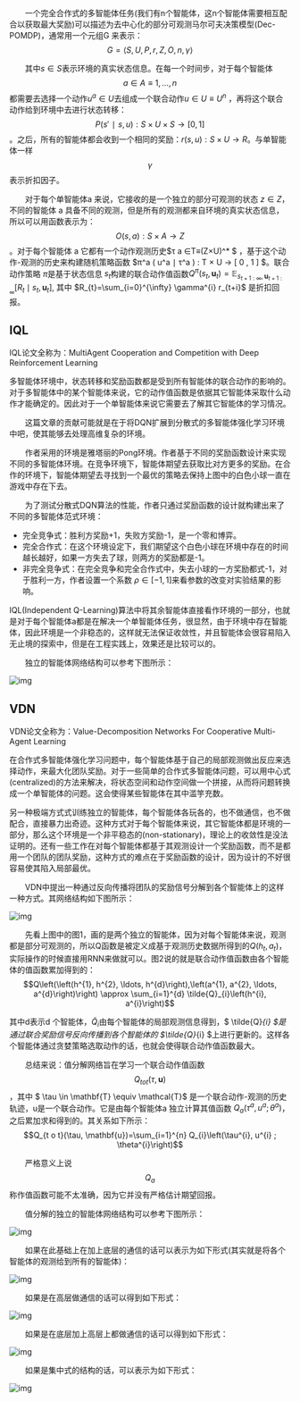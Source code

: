   一个完全合作式的多智能体任务(我们有n个智能体，这n个智能体需要相互配合以获取最大奖励)可以描述为去中心化的部分可观测马尔可夫决策模型(Dec-POMDP)，通常用一个元组G 来表示：$$
G=⟨S,U,P,r,Z,O,n,γ⟩$$

  其中$s∈S$表示环境的真实状态信息。在每一个时间步，对于每个智能体$$a∈A≡{1,…,n}$$都需要去选择一个动作$u^{a} \in U$去组成一个联合动作$u∈U≡U^n$  ，再将这个联合动作给到环境中去进行状态转移：$$P(s 
′
 ∣s,u):S×U×S→[0,1]$$。之后，所有的智能体都会收到一个相同的奖励：$r(s,u):S×U→R$。与单智能体一样$$γ$$表示折扣因子。

  对于每个单智能体a 来说，它接收的是一个独立的部分可观测的状态 $z∈Z$，不同的智能体 a 具备不同的观测，但是所有的观测都来自环境的真实状态信息，所以可以用函数表示为：$$O(s,a):S×A→Z$$。对于每个智能体 a 它都有一个动作观测历史$τ 
a
 ∈T≡(Z×U)^* $
 ，基于这个动作-观测的历史来构建随机策略函数 $π^a ( u^a ∣ τ^a ) : T × U → [ 0 , 1 ] $。联合动作策略 $π$是基于状态信息 $s_t$构建的联合动作值函数$Q^{\pi}\left(s_{t}, \mathbf{u}_{t}\right)=\mathbb{E}_{s_{t+1: \infty}, \mathbf{u}_{t+1: \infty}}\left[R_{t} \mid s_{t}, \mathbf{u}_{t}\right]$, 其中 $R_{t}=\sum_{i=0}^{\infty} \gamma^{i} r_{t+i}$ 是折扣回报。

## IQL

IQL论文全称为：MultiAgent Cooperation and Competition with Deep Reinforcement Learning
 

多智能体环境中，状态转移和奖励函数都是受到所有智能体的联合动作的影响的。对于多智能体中的某个智能体来说，它的动作值函数是依据其它智能体采取什么动作才能确定的。因此对于一个单智能体来说它需要去了解其它智能体的学习情况。

  这篇文章的贡献可能就是在于将DQN扩展到分散式的多智能体强化学习环境中吧，使其能够去处理高维复杂的环境。

  作者采用的环境是雅塔丽的Pong环境。作者基于不同的奖励函数设计来实现不同的多智能体环境。在竞争环境下，智能体期望去获取比对方更多的奖励。在合作的环境下，智能体期望去寻找到一个最优的策略去保持上图中的白色小球一直在游戏中存在下去。

  为了测试分散式DQN算法的性能，作者只通过奖励函数的设计就构建出来了不同的多智能体范式环境：

- 完全竞争式：胜利方奖励+1，失败方奖励-1，是一个零和博弈。
- 完全合作式：在这个环境设定下，我们期望这个白色小球在环境中存在的时间越长越好，如果一方失去了球，则两方的奖励都是-1。
- 非完全竞争式：在完全竞争和完全合作式中，失去小球的一方奖励都式-1，对于胜利一方，作者设置一个系数 $\rho \in [-1, 1]$来看参数的改变对实验结果的影响。
    

IQL(Independent Q-Learning)算法中将其余智能体直接看作环境的一部分，也就是对于每个智能体a都是在解决一个单智能体任务，很显然，由于环境中存在智能体，因此环境是一个非稳态的，这样就无法保证收敛性，并且智能体会很容易陷入无止境的探索中，但是在工程实践上，效果还是比较可以的。

  独立的智能体网络结构可以参考下图所示：

![img](https://img-blog.csdnimg.cn/2021052710283251.png?x-oss-process=image/watermark,type_ZmFuZ3poZW5naGVpdGk,shadow_10,text_aHR0cHM6Ly9ibG9nLmNzZG4ubmV0L3dlaXhpbl8zOTA1OTAzMQ==,size_1,color_FFFFFF,t_70#pic_center)



## VDN
VDN论文全称为：Value-Decomposition Networks For Cooperative Multi-Agent Learning
  

在合作式多智能体强化学习问题中，每个智能体基于自己的局部观测做出反应来选择动作，来最大化团队奖励。对于一些简单的合作式多智能体问题，可以用中心式(centralized)的方法来解决，将状态空间和动作空间做一个拼接，从而将问题转换成一个单智能体的问题。这会使得某些智能体在其中滥竽充数。

另一种极端方式式训练独立的智能体，每个智能体各玩各的，也不做通信，也不做配合，直接暴力出奇迹。这种方式对于每个智能体来说，其它智能体都是环境的一部分，那么这个环境是一个非平稳态的(non-stationary)，理论上的收敛性是没法证明的。还有一些工作在对每个智能体都基于其观测设计一个奖励函数，而不是都用一个团队的团队奖励，这种方式的难点在于奖励函数的设计，因为设计的不好很容易使其陷入局部最优。

  VDN中提出一种通过反向传播将团队的奖励信号分解到各个智能体上的这样一种方式。其网络结构如下图所示：

![img](https://img-blog.csdnimg.cn/20210527093123262.png?x-oss-process=image/watermark,type_ZmFuZ3poZW5naGVpdGk,shadow_10,text_aHR0cHM6Ly9ibG9nLmNzZG4ubmV0L3dlaXhpbl8zOTA1OTAzMQ==,size_1,color_FFFFFF,t_70#pic_center)

  先看上图中的图1，画的是两个独立的智能体，因为对每个智能体来说，观测都是部分可观测的，所以Q函数是被定义成基于观测历史数据所得到的$Q\left(h_{t}, a_{t}\right)$，实际操作的时候直接用RNN来做就可以。图2说的就是联合动作值函数由各个智能体的值函数累加得到的：$$Q\left(\left(h^{1}, h^{2}, \ldots, h^{d}\right),\left(a^{1}, a^{2}, \ldots, a^{d}\right)\right) \approx \sum_{i=1}^{d} \tilde{Q}_{i}\left(h^{i}, a^{i}\right)$$

其中d表示d 个智能体，$\tilde{Q}_{i}$由每个智能体的局部观测信息得到，$ \tilde{Q}_{i} $是通过联合奖励信号反向传播到各个智能体的 $\tilde{Q}_{i} $上进行更新的。这样各个智能体通过贪婪策略选取动作的话，也就会使得联合动作值函数最大。

  总结来说：值分解网络旨在学习一个联合动作值函数 $$Q_{t o t}(\tau, \mathbf{u})$$，其中 $ \tau \in \mathbf{T} \equiv \mathcal{T}$ 是一个联合动作-观测的历史轨迹，u是一个联合动作。它是由每个智能体a 独立计算其值函数 $Q_{a}\left(\tau^{a}, u^{a} ; \theta^{a}\right)$，之后累加求和得到的。其关系如下所示：$$Q_{t o t}(\tau, \mathbf{u})=\sum_{i=1}^{n} Q_{i}\left(\tau^{i}, u^{i} ; \theta^{i}\right)$$

  严格意义上说 $$Q_{a}$$称作值函数可能不太准确，因为它并没有严格估计期望回报。

  值分解的独立的智能体网络结构可以参考下图所示：

![img](https://img-blog.csdnimg.cn/20210527103005830.png?x-oss-process=image/watermark,type_ZmFuZ3poZW5naGVpdGk,shadow_10,text_aHR0cHM6Ly9ibG9nLmNzZG4ubmV0L3dlaXhpbl8zOTA1OTAzMQ==,size_1,color_FFFFFF,t_70#pic_center)

  如果在此基础上在加上底层的通信的话可以表示为如下形式(其实就是将各个智能体的观测给到所有的智能体)：

![img](https://img-blog.csdnimg.cn/20210527103111397.png?x-oss-process=image/watermark,type_ZmFuZ3poZW5naGVpdGk,shadow_10,text_aHR0cHM6Ly9ibG9nLmNzZG4ubmV0L3dlaXhpbl8zOTA1OTAzMQ==,size_1,color_FFFFFF,t_70#pic_center)

  如果是在高层做通信的话可以得到如下形式：

![img](https://img-blog.csdnimg.cn/20210527103321579.png?x-oss-process=image/watermark,type_ZmFuZ3poZW5naGVpdGk,shadow_10,text_aHR0cHM6Ly9ibG9nLmNzZG4ubmV0L3dlaXhpbl8zOTA1OTAzMQ==,size_1,color_FFFFFF,t_70#pic_center)

  如果是在底层加上高层上都做通信的话可以得到如下形式：

![img](https://img-blog.csdnimg.cn/20210527103702795.png?x-oss-process=image/watermark,type_ZmFuZ3poZW5naGVpdGk,shadow_10,text_aHR0cHM6Ly9ibG9nLmNzZG4ubmV0L3dlaXhpbl8zOTA1OTAzMQ==,size_1,color_FFFFFF,t_70#pic_center)

  如果是集中式的结构的话，可以表示为如下形式：

![img](https://img-blog.csdnimg.cn/20210527103513555.png?x-oss-process=image/watermark,type_ZmFuZ3poZW5naGVpdGk,shadow_10,text_aHR0cHM6Ly9ibG9nLmNzZG4ubmV0L3dlaXhpbl8zOTA1OTAzMQ==,size_1,color_FFFFFF,t_70#pic_center)

